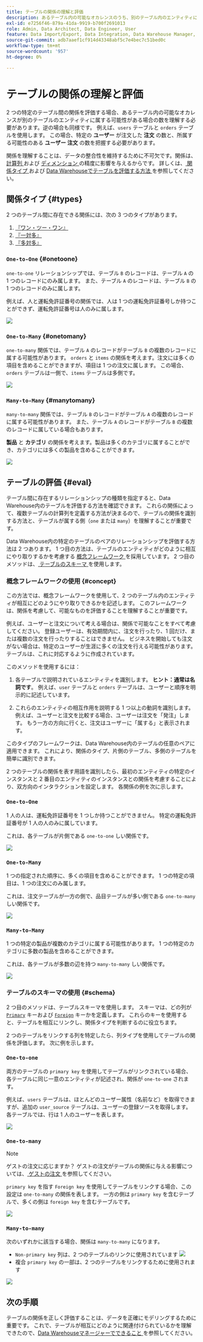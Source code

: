 ```yaml
---
title: テーブルの関係の理解と評価
description: あるテーブル内の可能なオカレンスのうち、別のテーブル内のエンティティに属する可能性のあるものの数を理解する方法を説明します。
exl-id: e7256f46-879a-41da-9919-b700f2691013
role: Admin, Data Architect, Data Engineer, User
feature: Data Import/Export, Data Integration, Data Warehouse Manager, Commerce Tables
source-git-commit: adb7aaef1cf914d43348abf5c7e4bec7c51bed0c
workflow-type: tm+mt
source-wordcount: '957'
ht-degree: 0%

---
```


# テーブルの関係の理解と評価

2 つの特定のテーブル間の関係を評価する場合、あるテーブル内の可能なオカレンスが別のテーブルのエンティティに属する可能性がある場合の数を理解する必要があります。逆の場合も同様です。 例えば、`users` テーブルと `orders` テーブルを使用します。 この場合、特定の **ユーザー** が注文した **注文** の数と、所属する可能性のある **ユーザー** **注文** の数を把握する必要があります。

関係を理解することは、データの整合性を維持するために不可欠です。関係は、[ 計算列 ](../data-warehouse-mgr/creating-calculated-columns.md) および [ ディメンション ](../data-warehouse-mgr/manage-data-dimensions-metrics.md) の精度に影響を与えるからです。 詳しくは、[ 関係タイプ ](#types) および [Data Warehouseでテーブルを評価する方法 ](#eval) を参照してください。

## 関係タイプ {#types}

2 つのテーブル間に存在できる関係には、次の 3 つのタイプがあります。

1. [『ワン・ツー・ワン』](#onetoone)
1. [『一対多』](#onetomany)
1. [『多対多』](#manytomany)

### `One-to-One` {#onetoone}

`one-to-one` リレーションシップでは、テーブル `B` のレコードは、テーブル `A` の 1 つのレコードにのみ属します。 また、テーブル `A` のレコードは、テーブル `B` の 1 つのレコードのみに属します。

例えば、人と運転免許証番号の関係では、人は 1 つの運転免許証番号しか持つことができず、運転免許証番号は人のみに属します。

![](../../assets/one-to-one.png)

### `One-to-Many` {#onetomany}

`one-to-many` 関係では、テーブル `A` のレコードがテーブル `B` の複数のレコードに属する可能性があります。 `orders` と `items` の関係を考えます。注文には多くの項目を含めることができますが、項目は 1 つの注文に属します。 この場合、`orders` テーブルは一側で、`items` テーブルは多側です。

![](../../assets/one-to-many_001.png)

### `Many-to-Many` {#manytomany}

`many-to-many` 関係では、テーブル `B` のレコードがテーブル `A` の複数のレコードに属する可能性があります。 また、テーブル `A` のレコードがテーブル `B` の複数のレコードに属している場合もあります。

**製品** と **カテゴリ** の関係を考えます。製品は多くのカテゴリに属することができ、カテゴリには多くの製品を含めることができます。

![](../../assets/many-to-many.png)

## テーブルの評価 {#eval}

テーブル間に存在するリレーションシップの種類を指定すると、Data Warehouse内のテーブルを評価する方法を確認できます。 これらの関係によって、複数テーブルの計算列を定義する方法が決まるので、テーブルの関係を識別する方法と、テーブルが属する側（`one` または `many`）を理解することが重要です。

Data Warehouse内の特定のテーブルのペアのリレーションシップを評価する方法は 2 つあります。 1 つ目の方法は、テーブルのエンティティがどのように相互にやり取りするかを考慮する [ 概念フレームワーク ](#concept) を採用しています。 2 つ目のメソッドは、[ テーブルのスキーマ ](#schema) を使用します。

### 概念フレームワークの使用 {#concept}

この方法では、概念フレームワークを使用して、2 つのテーブル内のエンティティが相互にどのようにやり取りできるかを記述します。 このフレームワークは、関係を考慮して、可能なものを評価することを理解することが重要です。

例えば、ユーザーと注文について考える場合は、関係で可能なことをすべて考慮してください。 登録ユーザーは、有効期間内に、注文を行ったり、1 回だけ、または複数の注文を行ったりすることはできません。 ビジネスを開始しても注文がない場合は、特定のユーザーが生涯に多くの注文を行える可能性があります。 テーブルは、これに対応するように作成されています。

このメソッドを使用するには：

1. 各テーブルで説明されているエンティティを識別します。 **ヒント：通常は名詞です**。 例えば、`user` テーブルと `orders` テーブルは、ユーザーと順序を明示的に記述しています。

1. これらのエンティティの相互作用を説明する 1 つ以上の動詞を識別します。 例えば、ユーザーと注文を比較する場合、ユーザーは注文を「発注」します。 もう一方の方向に行くと、注文はユーザーに「属する」と表示されます。

このタイプのフレームワークは、Data Warehouse内のテーブルの任意のペアに適用できます。 これにより、関係のタイプ、片側のテーブル、多側のテーブルを簡単に識別できます。

2 つのテーブルの関係を表す用語を識別したら、最初のエンティティの特定のインスタンスと 2 番目のエンティティのインスタンスとの関係を考慮することにより、双方向のインタラクションを設定します。 各関係の例を次に示します。

### `One-to-One`

1 人の人は、運転免許証番号を 1 つしか持つことができません。 特定の運転免許証番号が 1 人の人のみに属しています。

これは、各テーブルが片側である `one-to-one` しい関係です。

![](../../assets/one-to-one3.png)

### `One-to-Many`

1 つの指定された順序に、多くの項目を含めることができます。 1 つの特定の項目は、1 つの注文にのみ属します。

これは、注文テーブルが一方の側で、品目テーブルが多い側である `one-to-many` しい関係です。

![](../../assets/one-to-many3.png)

### `Many-to-Many`

1 つの特定の製品が複数のカテゴリに属する可能性があります。 1 つの特定のカテゴリに多数の製品を含めることができます。

これは、各テーブルが多数の辺を持つ `many-to-many` しい関係です。

![](../../assets/many-to-many3.png)

### テーブルのスキーマの使用 {#schema}

2 つ目のメソッドは、テーブルスキーマを使用します。 スキーマは、どの列が [`Primary`](https://en.wikipedia.org/wiki/Unique_key) キーおよび [`Foreign`](https://en.wikipedia.org/wiki/Foreign_key) キーかを定義します。 これらのキーを使用すると、テーブルを相互にリンクし、関係タイプを判断するのに役立ちます。

2 つのテーブルをリンクする列を特定したら、列タイプを使用してテーブルの関係を評価します。 次に例を示します。

### `One-to-one`

両方のテーブルの `primary key` を使用してテーブルがリンクされている場合、各テーブルに同じ一意のエンティティが記述され、関係が `one-to-one` されます。

例えば、`users` テーブルは、ほとんどのユーザー属性（名前など）を取得できますが、追加の `user_source` テーブルは、ユーザーの登録ソースを取得します。 各テーブルでは、行は 1 人のユーザーを表します。

![](../../assets/one-to-one1.png)

### `One-to-many`

>[!NOTE]
>
>ゲストの注文に応じますか？ ゲストの注文がテーブルの関係に与える影響については、[ ゲストの注文 ](../data-warehouse-mgr/guest-orders.md) を参照してください。

`primary key` を指す `Foreign key` を使用してテーブルをリンクする場合、この設定は `one-to-many` の関係を表します。 一方の側は `primary key` を含むテーブルで、多くの側は `foreign key` を含むテーブルです。

![](../../assets/one-to-many1.png)

### `Many-to-many`

次のいずれかに該当する場合、関係は `many-to-many` になります。

* `Non-primary key` 列は、2 つのテーブルのリンクに使用されています
  ![](../../assets/many-to-many1.png)
* 複合 `primary key` の一部は、2 つのテーブルをリンクするために使用されます

![](../../assets/many-to-mnay2.png)

## 次の手順

テーブルの関係を正しく評価することは、データを正確にモデリングするために重要です。 これで、テーブルが相互にどのように関連付けられているかを理解できたので、[Data Warehouseマネージャーでできること ](../data-warehouse-mgr/tour-dwm.md) を参照してください。

